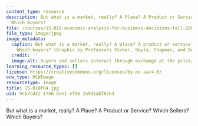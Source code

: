 ```yaml
---
content_type: resource
description: But what is a market, really? A Place? A Product or Service? Which Sellers?
  Which Buyers?
file: /courses/15-010-economic-analysis-for-business-decisions-fall-2004/9cb7cd221748bae1ef902a9d1abf87e3_15-010f04.jpg
file_type: image/jpeg
image_metadata:
  caption: But what is a market, really? A place? A product or service? Which sellers?
    Which buyers? (Graphic by Professors Stoker, Doyle, Chapman, and Berndt.)
  credit: ''
  image-alt: Buyers and sellers interact through exchange at the price/terms of trade.
learning_resource_types: []
license: https://creativecommons.org/licenses/by-nc-sa/4.0/
ocw_type: OCWImage
resourcetype: Image
title: 15-010f04.jpg
uid: 9cb7cd22-1748-bae1-ef90-2a9d1abf87e3
---
```

But what is a market, really? A Place? A Product or Service? Which Sellers? Which Buyers?